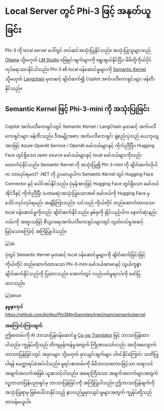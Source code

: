 <!--
CO_OP_TRANSLATOR_METADATA:
{
  "original_hash": "bcf5dd7031db0031abdb9dd0c05ba118",
  "translation_date": "2025-07-09T20:03:37+00:00",
  "source_file": "md/01.Introduction/03/Local_Server_Inference.md",
  "language_code": "my"
}
-->
# **Local Server တွင် Phi-3 ဖြင့် အနုတ်ယူခြင်း**

Phi-3 ကို local server ပေါ်တွင် တပ်ဆင်အသုံးပြုနိုင်သည်။ အသုံးပြုသူများသည် [Ollama](https://ollama.com) သို့မဟုတ် [LM Studio](https://llamaedge.com) ဖြေရှင်းချက်များကို ရွေးချယ်နိုင်ပြီး၊ မိမိတို့ကိုယ်ပိုင် ကုဒ်ရေးသားနိုင်ပါသည်။ Phi-3 ၏ local ဝန်ဆောင်မှုများကို [Semantic Kernel](https://github.com/microsoft/semantic-kernel?WT.mc_id=aiml-138114-kinfeylo) သို့မဟုတ် [Langchain](https://www.langchain.com/) မှတဆင့် ချိတ်ဆက်၍ Copilot အက်ပလီကေးရှင်းများ ဖန်တီးနိုင်သည်။


## **Semantic Kernel ဖြင့် Phi-3-mini ကို အသုံးပြုခြင်း**

Copilot အက်ပလီကေးရှင်းတွင် Semantic Kernel / LangChain မှတဆင့် အက်ပလီကေးရှင်းများ ဖန်တီးသည်။ ဒီအမျိုးအစား အက်ပလီကေးရှင်း ဖွဲ့စည်းပုံသည် ယေဘုယျအားဖြင့် Azure OpenAI Service / OpenAI မော်ဒယ်များနှင့် ကိုက်ညီပြီး၊ Hugging Face တွင်ရှိသော open source မော်ဒယ်များနှင့် local မော်ဒယ်များကိုလည်း ထောက်ပံ့နိုင်သည်။ Semantic Kernel ကို အသုံးပြု၍ Phi-3-mini ကို ချိတ်ဆက်လိုပါက ဘာလုပ်ရမလဲ? .NET ကို ဥပမာယူပါက Semantic Kernel တွင် Hugging Face Connector နှင့် ပေါင်းစပ်နိုင်သည်။ ပုံမှန်အားဖြင့် Hugging Face တွင်ရှိသော မော်ဒယ်အိုင်ဒီနှင့် ကိုက်ညီပြီး (ပထမဆုံးအသုံးပြုသောအခါ မော်ဒယ်ကို Hugging Face မှ ဒေါင်းလုပ်လုပ်ရမည်၊ အချိန်ကြာသည်)၊ သင်သည် ကိုယ်တိုင် တည်ဆောက်ထားသော local ဝန်ဆောင်မှုကိုလည်း ချိတ်ဆက်နိုင်သည်။ နှစ်ခုကို နှိုင်းယှဉ်ပါက နောက်ဆုံးနည်းလမ်းကို အထူးသဖြင့် စီးပွားရေးအက်ပလီကေးရှင်းများတွင် လွတ်လပ်မှုအဆင့်မြင့်သောကြောင့် အကြံပြုပါသည်။

![sk](../../../../../imgs/01/03/LocalServer/sk.png)


ပုံတွင် Semantic Kernel မှတဆင့် local ဝန်ဆောင်မှုများကို ချိတ်ဆက်ခြင်းဖြင့် ကိုယ်တိုင် တည်ဆောက်ထားသော Phi-3-mini မော်ဒယ်ဆာဗာနှင့် လွယ်ကူစွာ ချိတ်ဆက်နိုင်သည်ကို ပြထားသည်။ အောက်တွင် လည်ပတ်မှုရလဒ်ကို ဖော်ပြထားသည်။


![skrun](../../../../../imgs/01/03/LocalServer/skrun.png)

***နမူနာကုဒ်*** https://github.com/kinfey/Phi3MiniSamples/tree/main/semantickernel

**အကြောင်းကြားချက်**  
ဤစာတမ်းကို AI ဘာသာပြန်ဝန်ဆောင်မှု [Co-op Translator](https://github.com/Azure/co-op-translator) ဖြင့် ဘာသာပြန်ထားပါသည်။ ကျွန်ုပ်တို့သည် တိကျမှန်ကန်မှုအတွက် ကြိုးစားသော်လည်း အလိုအလျောက် ဘာသာပြန်ခြင်းတွင် အမှားများ သို့မဟုတ် မှားယွင်းချက်များ ပါဝင်နိုင်ကြောင်း သတိပြုပါရန် မေတ္တာရပ်ခံအပ်ပါသည်။ မူရင်းစာတမ်းကို မိမိဘာသာစကားဖြင့်သာ တရားဝင်အချက်အလက်အဖြစ် ယူဆသင့်ပါသည်။ အရေးကြီးသော အချက်အလက်များအတွက် လူ့ဘာသာပြန်ပညာရှင်မှ ဘာသာပြန်ခြင်းကို အကြံပြုပါသည်။ ဤဘာသာပြန်ချက်ကို အသုံးပြုရာမှ ဖြစ်ပေါ်လာနိုင်သည့် နားလည်မှုမှားယွင်းမှုများအတွက် ကျွန်ုပ်တို့သည် တာဝန်မယူပါ။